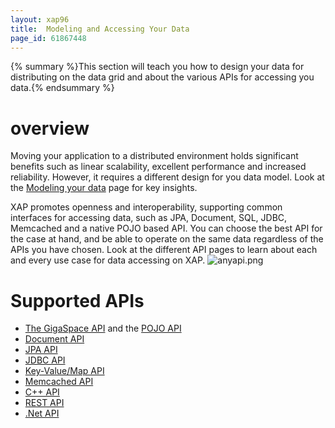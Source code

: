 ```yaml
---
layout: xap96
title:  Modeling and Accessing Your Data
page_id: 61867448
---
```


{% summary %}This section will teach you how to design your data for distributing on the data grid and about the various APIs for accessing you data.{% endsummary %}

# overview

Moving your application to a distributed environment holds significant benefits such as linear scalability, excellent performance and increased reliability. However, it requires a different design for you data model. Look at the [Modeling your data](/xap96/modeling-your-data.html) page for key insights.

XAP promotes openness and interoperability, supporting common interfaces for accessing data, such as JPA, Document, SQL, JDBC, Memcached and a native POJO based API. You can choose the best API for the case at hand, and be able to operate on the same data regardless of the APIs you have chosen. Look at the different API pages to learn about each and every use case for data accessing on XAP.
![anyapi.png](/attachment_files/anyapi.png)

# Supported APIs

- [The GigaSpace API](/xap96/the-gigaspace-interface.html) and the [POJO API](/xap96/pojo-support.html)
- [Document API](/xap96/document-api.html)
- [JPA API](/xap96/jpa-api.html)
- [JDBC API](/xap96/jdbc-driver.html)
- [Key-Value/Map API](/xap96/map-api.html)
- [Memcached API](/xap96/memcached-api.html)
- [C++ API](/xap96/xap-cpp.html)
- [REST API](/xap96/rest-api.html)
- [.Net API](XAP96NET:)
